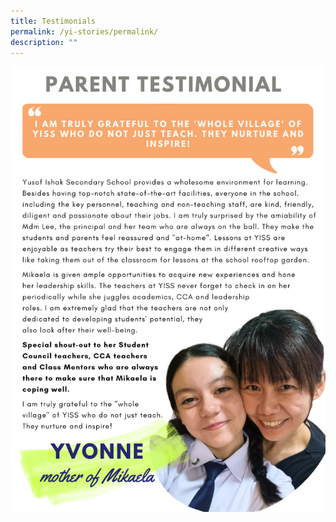 ```yaml
---
title: Testimonials
permalink: /yi-stories/permalink/
description: ""
---
```

![](/images/parent%201.png)